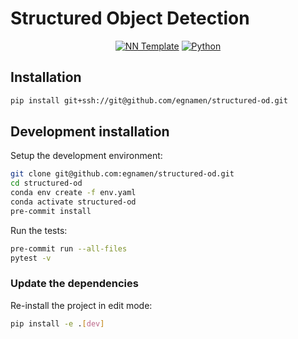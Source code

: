 # Structured Object Detection

<p align="center">
    <a href="https://github.com/grok-ai/nn-template"><img alt="NN Template" src="https://shields.io/badge/nn--template-0.2.2-emerald?style=flat&labelColor=gray"></a>
    <a href="https://www.python.org/downloads/"><img alt="Python" src="https://img.shields.io/badge/python-3.9-blue.svg"></a>
</p>

## Installation

```bash
pip install git+ssh://git@github.com/egnamen/structured-od.git
```


## Development installation

Setup the development environment:

```bash
git clone git@github.com:egnamen/structured-od.git
cd structured-od
conda env create -f env.yaml
conda activate structured-od
pre-commit install
```

Run the tests:

```bash
pre-commit run --all-files
pytest -v
```


### Update the dependencies

Re-install the project in edit mode:

```bash
pip install -e .[dev]
```
